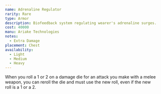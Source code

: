 ```yaml
---
name: Adrenaline Regulator
rarity: Rare
type: Armor
description: Biofeedback system regulating wearer's adrenaline surges.
cost: 40000
manu: Ariake Technologies
notes:
  - Extra Damage
placement: Chest
availability:
  - Light
  - Medium
  - Heavy
---
```

When you roll a 1 or 2 on a damage die for an attack you make with a melee weapon, you can reroll the die and must use the new roll, even if the new roll is a 1 or a 2. 
